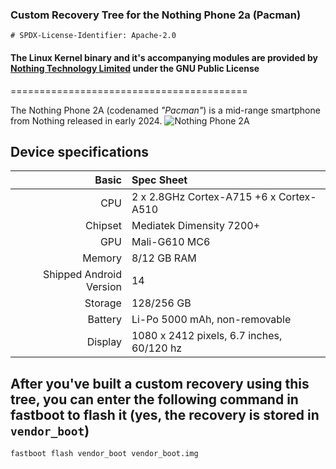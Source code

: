 ### Custom Recovery Tree for the Nothing Phone 2a (Pacman)

```
# SPDX-License-Identifier: Apache-2.0
```

#### The Linux Kernel binary and it's accompanying modules are provided by [Nothing Technology Limited](https://github.com/NothingOSS) under the GNU Public License


=========================================

The Nothing Phone 2A (codenamed _"Pacman"_) is a mid-range smartphone from Nothing released in early 2024.
![Nothing Phone 2A](https://nothing.tech/cdn/shop/products/black-1.png?v=1709369796)

## Device specifications

Basic   | Spec Sheet
-------:|:-------------------------
CPU     | 2 x 2.8GHz Cortex-A715 +6 x Cortex-A510
Chipset | Mediatek Dimensity 7200+
GPU     | Mali-G610 MC6
Memory  | 8/12 GB RAM
Shipped Android Version | 14
Storage | 128/256 GB
Battery | Li-Po 5000 mAh, non-removable
Display | 1080 x 2412 pixels, 6.7 inches, 60/120 hz

## After you've built a custom recovery using this tree, you can enter the following command in fastboot to flash it (yes, the recovery is stored in `vendor_boot`)

```
fastboot flash vendor_boot vendor_boot.img
```
